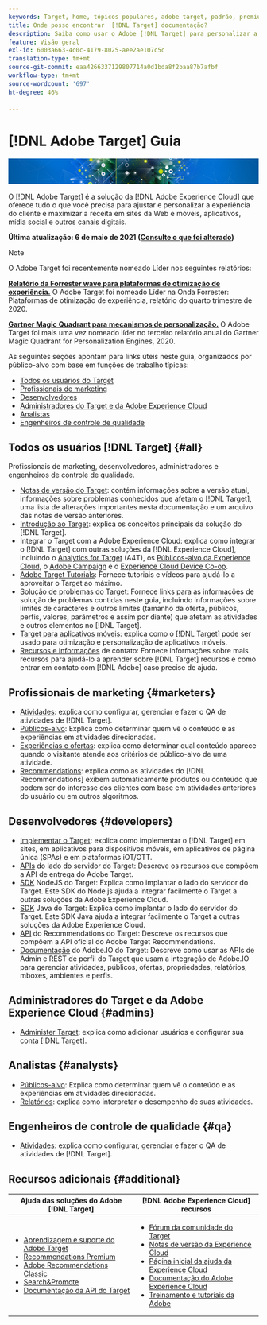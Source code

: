 ```yaml
---
keywords: Target, home, tópicos populares, adobe target, padrão, premium, documentação do target, documentação do adobe target
title: Onde posso encontrar  [!DNL Target] documentação?
description: Saiba como usar o Adobe [!DNL Target] para personalizar a experiência de seus clientes para maximizar a receita em sites da Web e móveis, aplicativos e outros canais digitais.
feature: Visão geral
exl-id: 6003a663-4c0c-4179-8025-aee2ae107c5c
translation-type: tm+mt
source-git-commit: eaa4266337129807714a0d1bda8f2baa87b7afbf
workflow-type: tm+mt
source-wordcount: '697'
ht-degree: 46%

---
```


# [!DNL Adobe Target] Guia

![banner](assets/target-home-banner-simple.png)

O [!DNL Adobe Target] é a solução da [!DNL Adobe Experience Cloud] que oferece tudo o que você precisa para ajustar e personalizar a experiência do cliente e maximizar a receita em sites da Web e móveis, aplicativos, mídia social e outros canais digitais.

**Última atualização: 6 de maio de 2021 ([Consulte o que foi alterado](r-release-notes/doc-change.md))**

>[!NOTE]
>
>O Adobe Target foi recentemente nomeado Líder nos seguintes relatórios:
>
>**[Relatório da Forrester wave para plataformas de otimização de experiência.](https://blog.adobe.com/en/2020/11/24/adobe-named-leader-in-forrester-wave-report-experience-optimization-platforms.html)** O Adobe Target foi nomeado Líder na Onda Forrester: Plataformas de otimização de experiência, relatório do quarto trimestre de 2020.
>
>**[Gartner Magic Quadrant para mecanismos de personalização.](https://theblog.adobe.com/adobe-again-named-leader-in-gartner-magic-quadrant-for-personalization-engines/)** O Adobe Target foi mais uma vez nomeado líder no terceiro relatório anual do Gartner Magic Quadrant for Personalization Engines, 2020.

As seguintes seções apontam para links úteis neste guia, organizados por público-alvo com base em funções de trabalho típicas:

- [Todos os usuários do Target](#all)
- [Profissionais de marketing](#marketers)
- [Desenvolvedores](#developers)
- [Administradores do Target e da Adobe Experience Cloud](#admins)
- [Analistas](#analysts)
- [Engenheiros de controle de qualidade](#qa)

## Todos os usuários [!DNL Target] {#all}

Profissionais de marketing, desenvolvedores, administradores e engenheiros de controle de qualidade.

- [Notas de versão do Target](r-release-notes/release-notes.md): contém informações sobre a versão atual, informações sobre problemas conhecidos que afetam o [!DNL Target], uma lista de alterações importantes nesta documentação e um arquivo das notas de versão anteriores.
- [Introdução ao Target](c-intro/intro.md): explica os conceitos principais da solução do [!DNL Target].
- Integrar o Target com a Adobe Experience Cloud: explica como integrar o [!DNL Target] com outras soluções da [!DNL Experience Cloud], incluindo o [Analytics for Target](/help/c-integrating-target-with-mac/a4t/a4t.md) (A4T), os [Públicos-alvo da Experience Cloud](/help/c-integrating-target-with-mac/mmp.md), o [Adobe Campaign](/help/c-integrating-target-with-mac/campaign-and-target.md) e o [Experience Cloud Device Co-op](/help/c-integrating-target-with-mac/experience-cloud-device-co-op.md).
- [Adobe Target Tutorials](https://experienceleague.adobe.com/docs/target-learn/tutorials/overview.html): Fornece tutoriais e vídeos para ajudá-lo a aproveitar o Target ao máximo.
- [Solução de problemas do Target](r-troubleshooting-target/troubleshooting-target.md): Fornece links para as informações de solução de problemas contidas neste guia, incluindo informações sobre limites de caracteres e outros limites (tamanho da oferta, públicos, perfis, valores, parâmetros e assim por diante) que afetam as atividades e outros elementos no  [!DNL Target].
- [Target para aplicativos móveis](c-target-mobile-app/target-mobile-app.md): explica como o [!DNL Target] pode ser usado para otimização e personalização de aplicativos móveis.
- [Recursos e informações](cmp-resources-and-contact-information.md) de contato: Fornece informações sobre mais recursos para ajudá-lo a aprender sobre  [!DNL Target] recursos e como entrar em contato com  [!DNL Adobe] caso precise de ajuda.

## Profissionais de marketing {#marketers}

- [Atividades](c-activities/activities.md): explica como configurar, gerenciar e fazer o QA de atividades de [!DNL Target].
- [Públicos-alvo](c-target/target.md): Explica como determinar quem vê o conteúdo e as experiências em atividades direcionadas.
- [Experiências e ofertas](c-experiences/experiences.md): explica como determinar qual conteúdo aparece quando o visitante atende aos critérios de público-alvo de uma atividade.
- [Recommendations](c-recommendations/recommendations.md): explica como as atividades do [!DNL Recommendations] exibem automaticamente produtos ou conteúdo que podem ser do interesse dos clientes com base em atividades anteriores do usuário ou em outros algoritmos.

## Desenvolvedores  {#developers}

- [Implementar o Target](c-implementing-target/implementing-target.md): explica como implementar o [!DNL Target] em sites, em aplicativos para dispositivos móveis, em aplicativos de página única (SPAs) e em plataformas iOT/OTT.
- [APIs](https://developers.adobetarget.com/api/delivery-api/) do lado do servidor do Target: Descreve os recursos que compõem a API de entrega do Adobe Target.
- [SDK](https://github.com/adobe/target-nodejs-sdk) NodeJS do Target: Explica como implantar o lado do servidor do Target. Este SDK do Node.js ajuda a integrar facilmente o Target a outras soluções da Adobe Experience Cloud.
- [SDK](https://github.com/adobe/target-java-sdk) Java do Target: Explica como implantar o lado do servidor do Target. Este SDK Java ajuda a integrar facilmente o Target a outras soluções da Adobe Experience Cloud.
- [API](https://developers.adobetarget.com/api/recommendations/) do Recommendations do Target: Descreve os recursos que compõem a API oficial do Adobe Target Recommendations.
- [Documentação](http://developers.adobetarget.com/api/#introduction) do Adobe.IO do Target: Descreve como usar as APIs de Admin e REST de perfil do Target que usam a integração de Adobe.IO para gerenciar atividades, públicos, ofertas, propriedades, relatórios, mboxes, ambientes e perfis.

## Administradores do Target e da Adobe Experience Cloud {#admins}

- [Administer Target](administrating-target/administrating-target.md): explica como adicionar usuários e configurar sua conta [!DNL Target].

## Analistas  {#analysts}

- [Públicos-alvo](c-target/target.md): Explica como determinar quem vê o conteúdo e as experiências em atividades direcionadas.
- [Relatórios](c-reports/reports.md): explica como interpretar o desempenho de suas atividades.

## Engenheiros de controle de qualidade  {#qa}

- [Atividades](c-activities/activities.md): explica como configurar, gerenciar e fazer o QA de atividades de [!DNL Target].

## Recursos adicionais {#additional}

| Ajuda das soluções do Adobe [!DNL Target] | [!DNL Adobe Experience Cloud] recursos |
|--- |--- |
| <ul><li>[Aprendizagem e suporte do Adobe Target](https://helpx.adobe.com/br/support/target.html)</li><li>[Recommendations Premium](c-recommendations/recommendations.md)</li><li>[Adobe Recommendations Classic](/help/assets/adobe-recommendations-classic.pdf)</li><li>[Search&amp;Promote](https://experienceleague.adobe.com/docs/search-promote/using/sp-home.html)</li><li>[Documentação da API do Target](c-implementing-target/c-api-and-sdk-overview/api-and-sdk-overview.md)</li></ul> | <ul><li>[Fórum da comunidade do Target](https://forums.adobe.com/community/experience-cloud/marketing-cloud/target)</li><li>[Notas de versão da Experience Cloud](https://experienceleague.adobe.com/docs/release-notes/experience-cloud/current.html)</li><li>[Página inicial da ajuda da Experience Cloud](https://helpx.adobe.com/support/experience-cloud.html)</li><li>[Documentação do Adobe Experience Cloud](https://experienceleague.adobe.com/docs/experience-cloud/user-guides/home.html)</li><li>[Treinamento e tutoriais da Adobe](https://helpx.adobe.com/learning.html?promoid=KAUDK)</li></ul> |  |
